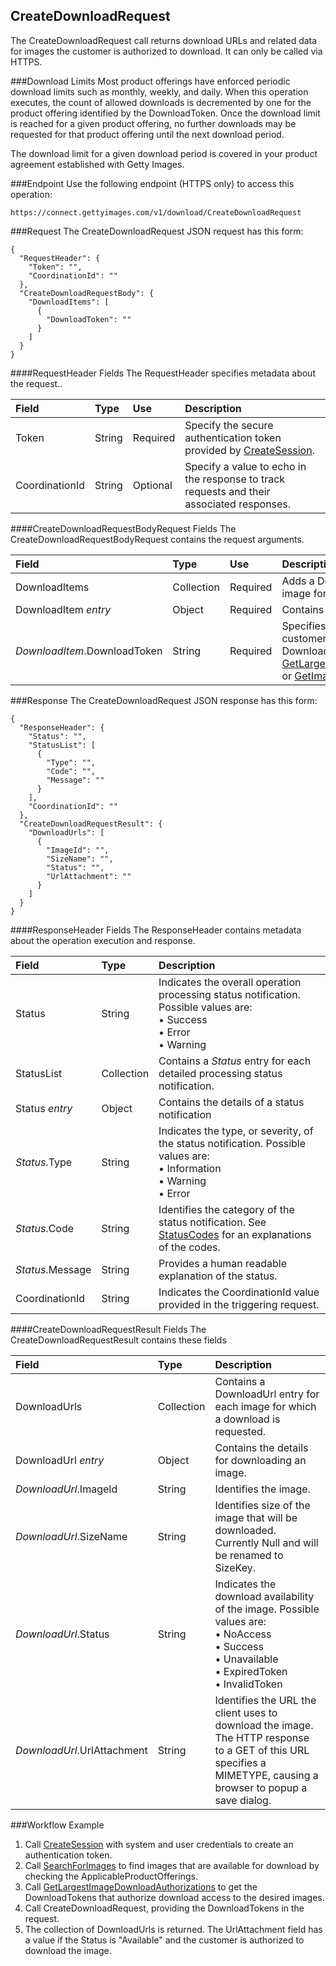 CreateDownloadRequest
---------------------
The CreateDownloadRequest call returns download URLs and related data for 
images the customer is authorized to download. It can only be called via HTTPS.

###Download Limits
Most product offerings have enforced periodic download limits such as monthly, 
weekly, and daily. When this operation executes, the count of allowed downloads is 
decremented by one for the product offering identified by the DownloadToken. Once 
the download limit is reached for a given product offering, no further downloads 
may be requested for that product offering until the next download period.

The download limit for a given download period is covered in your product 
agreement established with Getty Images.

###Endpoint
Use the following endpoint (HTTPS only) to access this operation:

	https://connect.gettyimages.com/v1/download/CreateDownloadRequest

###Request
The CreateDownloadRequest JSON request has this form:

	{
	  "RequestHeader": {
	    "Token": "",
	    "CoordinationId": ""
	  },
	  "CreateDownloadRequestBody": {
	    "DownloadItems": [
	      {
	        "DownloadToken": ""
	      }
	    ]
	  }
	}

####RequestHeader Fields
The RequestHeader specifies metadata about the request..

| Field          | Type        | Use          | Description                                                                               |
|:---------------|:------------|:-------------|:------------------------------------------------------------------------------------------|
| Token          | String      | Required     | Specify the secure authentication token provided by [CreateSession][].                        | 
| CoordinationId | String      | Optional     | Specify a value to echo in the response to track requests and their associated responses. |

####CreateDownloadRequestBodyRequest Fields
The CreateDownloadRequestBodyRequest contains the request arguments.

| Field          				| Type 		| Use          | Description 																	|
|:------------------------------|:----------|:-------------|:-------------------------------------------------------------------------------|
| DownloadItems 				| Collection| Required     | Adds a DownloadItem entry for each image for which a download is requested. 	| 
| DownloadItem _entry_			| Object	| Required     | Contains download arguments. 													|
| _DownloadItem_.DownloadToken	| String	| Required     | Specifies the token authorizing the customer to download the image. Use the DownloadToken value provided by [GetLargestImageDownloadAuthorizations][] or [GetImageDownloadAuthorizations][]. |

###Response
The CreateDownloadRequest JSON response has this form:

	{
	  "ResponseHeader": {
	    "Status": "",
	    "StatusList": [
	      {
	        "Type": "",
	        "Code": "",
	        "Message": ""
	      }
	    ],
	    "CoordinationId": ""
	  },
	  "CreateDownloadRequestResult": {
	    "DownloadUrls": [
	      {
	        "ImageId": "",
	        "SizeName": "",
	        "Status": "",
	        "UrlAttachment": ""
	      }
	    ]
	  }
	}

####ResponseHeader Fields
The ResponseHeader contains metadata about the operation execution and response.

| Field            | Type        | Description                                                                                                                   |
|:-----------------|:------------|:------------------------------------------------------------------------------------------------------------------------------|
| Status           | String      | Indicates the overall operation processing status notification. Possible values are: <br>• Success <br>• Error <br>• Warning  | 
| StatusList       | Collection  | Contains a _Status_ entry for each detailed processing status notification.                                                   |
| Status _entry_   | Object      | Contains the details of a status notification                                                                                 |
| _Status_.Type    | String      | Indicates the type, or severity, of the status notification. Possible values are: <br>• Information <br>• Warning <br>• Error |
| _Status_.Code    | String      | Identifies the category of the status notification. See [StatusCodes][] for an explanations of the codes.        |
| _Status_.Message | String      | Provides a human readable explanation of the status.                                                                          |
| CoordinationId   | String      | Indicates the CoordinationId value provided in the triggering request.                                                        |

####CreateDownloadRequestResult Fields
The CreateDownloadRequestResult contains these fields

| Field 						| Type 			| Description 																							|
|:------------------------------|:--------------|:------------------------------------------------------------------------------------------------------|
| DownloadUrls 					| Collection	| Contains a DownloadUrl entry for each image for which a download is requested.						|
| DownloadUrl _entry_ 			| Object		| Contains the details for downloading an image.														|
| _DownloadUrl_.ImageId 		| String		| Identifies the image.																					|
| _DownloadUrl_.SizeName 		| String		| Identifies size of the image that will be downloaded. Currently Null and will be renamed to SizeKey.	|
| _DownloadUrl_.Status 			| String		| Indicates the download availability of the image. Possible values are: <br>• NoAccess <br>• Success <br>• Unavailable <br>• ExpiredToken <br>• InvalidToken|
| _DownloadUrl_.UrlAttachment 	| String		| Identifies the URL the client uses to download the image. The HTTP response to a GET of this URL specifies a MIMETYPE, causing a browser to popup a save dialog.	|

###Workflow Example
1. Call [CreateSession][] with system and user credentials to create an authentication token.
2. Call [SearchForImages][] to find images that are available for download by checking the ApplicableProductOfferings.
3. Call [GetLargestImageDownloadAuthorizations][] to get the DownloadTokens that authorize download access to the desired images.
4. Call CreateDownloadRequest, providing the DownloadTokens in the request.
5. The collection of DownloadUrls is returned. The UrlAttachment field has a value if the Status is "Available" and the customer is authorized to download the image.


[StatusCodes]: ../../appendix/StatusCodes.md
[CreateCustomer]: ../account/CreateCustomer.md
[CreateSession]: ../session/CreateSession.md
[CreateApplicationSession]: ../session/CreateApplicationSession.md
[GetCountries]: ../data/GetCountries.md
[CreateLightboxItems]: ../lightbox/CreateLightboxItems.md
[DeleteLightboxItems]: ../lightbox/DeleteLightboxItems.md
[CreateLightbox]: ../lightbox/CreateLightbox.md
[DeleteLightbox]: ../lightbox/DeleteLightbox.md
[GetLightbox]: ../lightbox/GetLightbox.md
[GetLightboxHeaders]: ../lightbox/GetLightboxHeaders.md
[UpdateLightboxHeader]: ../lightbox/UpdateLightboxHeader.md
[CreateDownloadRequest]: ../download/CreateDownloadRequest.md
[GetImageDownloadAuthorizations]: ../download/GetImageDownloadAuthorizations.md
[GetLargestImageDownloadAuthorizations]: ../download/GetLargestImageDownloadAuthorizations.md
[GetEventDetails]: ../search/GetEventDetails.md
[GetImageDetails]: ../search/GetImageDetails.md
[SearchForImages]: ../search/SearchForImages.md
[SearchForVideos]: ../search/SearchForVideos.md
